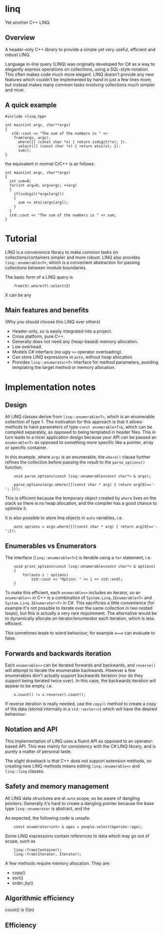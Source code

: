 # linq
Yet another C++ LINQ.

## Overview
A header-only C++ library to provide a simple yet very useful, efficient and robust LINQ.

Language in-line query (LINQ) was originally developed for C# as a way to elegantly express operations on collections, using a SQL-style notation. This often makes code much more elegant. LINQ doesn't provide any new features which couldn't be implemented by hand in just a few lines more, but instead makes many common tasks involving collections much simpler and nicer.

## A quick example

```
#include <linq.hpp>

int main(int argc, char**argv)
{
   std::cout << "The sum of the numbers is " << 
    from(argv, argc).
      where([] (const char *x) { return isdigit(*x); }).
      select([] (const char *x) { return atoi(x); }).
      sum();
}
```
the equivalent in normal C/C++ is as follows: 
```
int main(int argc, char**argv)
{
  int sum=0;
  for(int arg=0; arg<argc; ++arg)
  {
    if(isdigit(*argv[arg]))
    {
      sum += atoi(argv[arg]);
    }
  }
  std::cout << "The sum of the numbers is " << sum;
}
```

# Tutorial

LINQ is a convenience library to make common tasks on collections/containers simpler and more robust. LINQ also provides ```linq::enumerable<T>```, which is a convenient abstraction for passing collections between module boundaries.

The basic form of a LINQ query is

```
	from(X).where(Y).select(Z)
```
X can be any 
	


## Main features and benefits

(Why you should choose this LINQ over others)

* Header-only, so is easily integrated into a project.
* Cross platform, pure C++.
* Generally does not need any (heap-based) memory allocation.
* Low overhead.
* Models C# interface (no ugly ```>>``` operator overloading).
* Can store LINQ expressions in ```auto```, without heap allocation.
* Provides ```linq::enumerator<T>``` interface for method parameters, avoiding templating the target method or memory allocation.


# Implementation notes

## Design

All LINQ classes derive from ```linq::enumerable<T>```, which is an enumerable collection of type ```T```. The motivation for this approach is that it allows methods to have parameters of type ```const enumerable<T>&```, which can be compiled separately, as opposed to being templated in header files. This in turn leads to a nicer application design because your API can be passed an ```enumerable<T>``` as opposed to something more specific like a pointer, array or specific container.

In this example, where ```args``` is an enumerable, the ```where()``` clause further refines the collection before passing the result to the ```parse_options()``` function.

```
	void parse_options(const linq::enumerable<const char*> & args);

	parse_options(args.where([](const char * arg) { return arg[0]=='-'; }));
```

This is efficient because the temporary object created by ```where``` lives on the stack so there is no heap allocation, and the compiler has a good chance to optimize it.

It is also possible to store linq objects in ```auto``` variables, i.e.

```
	auto options = args.where([](const char * arg) { return arg[0]=='-';});
```
	
## Enumerables vs Enumerators

The interface (```linq::enumerable<T>```) is iterable using a ```for``` statement, i.e.

```
	void print_options(const linq::enumerable<const char*> & options)
	{
		for(auto i : options)
			std::cout << "Option: " << i << std::endl;
	}
```

To make this efficient, each ```enumerable<>``` includes an iterator, so an ```enumerable<>``` in C++ is a combination of ```System.Linq.IEnumerable<T>``` and ```System.Linq.IEnumerator<T>``` in C#. This sacrificies a little convenience (for example it's not possible to iterate over the same collection in two nested loops), but this is actually a very rare requirement. The alternative would be to dynamically allocate an iterator/enumerator each iteration, which is less efficient.

This sometimes leads to wierd behaviour, for example ```e==e``` can evaluate to false.


	
## Forwards and backwards iteration

Each ```enumerable<>``` can be iterated forwards and backwards, and ```reverse()``` will attempt to iterate the enumerable backwards. However a few enumerables don't actually support backwards iteration (nor do they support being iterated twice over). In this case, the backwards iteration will appear to be empty, i.e.

```
	x.count() != x.reverse().count();
```

If reverse iteration is really needed, use the ```copy()``` method to create a copy of the data (stored internally in a ```std::vector<>```) which will have the desired behaviour.

## Notation and API

This implementation of LINQ uses a fluent API as opposed to an operator-based API. This was mainly for consistency with the C# LINQ library, and is purely a matter of personal taste.

The slight drawback is that C++ does not support extension methods, so creating new LINQ methods means editing ```linq::enumerable<>``` and ```linq::linq``` classes.

## Safety and memory management

All LINQ data structures are at ```auto``` scope, so be aware of dangling pointers. Generally it's hard to create a dangling pointer because the base type ```linq::enumerator``` is abstract, and the 

As expected, the following code is unsafe:
```
	const enumerator<int> & ages = people.select(&person::age);
```
Some LINQ expressions contain references to data which may go out of scope, such as

```
	linq::from(Container);
	linq::from(Iterator, Iterator);
```


A few methods require memory allocation. They are:

* copy()
* sort()
* order_by()

## Algorithmic efficiency

count() is O(n)



## Efficiency

